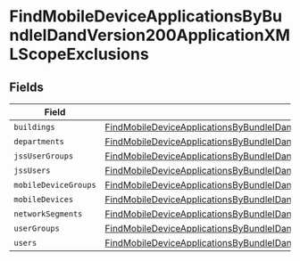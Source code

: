 # FindMobileDeviceApplicationsByBundleIDandVersion200ApplicationXMLScopeExclusions


## Fields

| Field                                                                                                                                                                                                                                 | Type                                                                                                                                                                                                                                  | Required                                                                                                                                                                                                                              | Description                                                                                                                                                                                                                           |
| ------------------------------------------------------------------------------------------------------------------------------------------------------------------------------------------------------------------------------------- | ------------------------------------------------------------------------------------------------------------------------------------------------------------------------------------------------------------------------------------- | ------------------------------------------------------------------------------------------------------------------------------------------------------------------------------------------------------------------------------------- | ------------------------------------------------------------------------------------------------------------------------------------------------------------------------------------------------------------------------------------- |
| `buildings`                                                                                                                                                                                                                           | [FindMobileDeviceApplicationsByBundleIDandVersion200ApplicationXMLScopeExclusionsBuildings](../../models/operations/findmobiledeviceapplicationsbybundleidandversion200applicationxmlscopeexclusionsbuildings.md)[]                   | :heavy_minus_sign:                                                                                                                                                                                                                    | N/A                                                                                                                                                                                                                                   |
| `departments`                                                                                                                                                                                                                         | [FindMobileDeviceApplicationsByBundleIDandVersion200ApplicationXMLScopeExclusionsDepartments](../../models/operations/findmobiledeviceapplicationsbybundleidandversion200applicationxmlscopeexclusionsdepartments.md)[]               | :heavy_minus_sign:                                                                                                                                                                                                                    | N/A                                                                                                                                                                                                                                   |
| `jssUserGroups`                                                                                                                                                                                                                       | [FindMobileDeviceApplicationsByBundleIDandVersion200ApplicationXMLScopeExclusionsJssUserGroups](../../models/operations/findmobiledeviceapplicationsbybundleidandversion200applicationxmlscopeexclusionsjssusergroups.md)[]           | :heavy_minus_sign:                                                                                                                                                                                                                    | N/A                                                                                                                                                                                                                                   |
| `jssUsers`                                                                                                                                                                                                                            | [FindMobileDeviceApplicationsByBundleIDandVersion200ApplicationXMLScopeExclusionsJssUsers](../../models/operations/findmobiledeviceapplicationsbybundleidandversion200applicationxmlscopeexclusionsjssusers.md)[]                     | :heavy_minus_sign:                                                                                                                                                                                                                    | N/A                                                                                                                                                                                                                                   |
| `mobileDeviceGroups`                                                                                                                                                                                                                  | [FindMobileDeviceApplicationsByBundleIDandVersion200ApplicationXMLScopeExclusionsMobileDeviceGroups](../../models/operations/findmobiledeviceapplicationsbybundleidandversion200applicationxmlscopeexclusionsmobiledevicegroups.md)[] | :heavy_minus_sign:                                                                                                                                                                                                                    | N/A                                                                                                                                                                                                                                   |
| `mobileDevices`                                                                                                                                                                                                                       | [FindMobileDeviceApplicationsByBundleIDandVersion200ApplicationXMLScopeExclusionsMobileDevices](../../models/operations/findmobiledeviceapplicationsbybundleidandversion200applicationxmlscopeexclusionsmobiledevices.md)[]           | :heavy_minus_sign:                                                                                                                                                                                                                    | N/A                                                                                                                                                                                                                                   |
| `networkSegments`                                                                                                                                                                                                                     | [FindMobileDeviceApplicationsByBundleIDandVersion200ApplicationXMLScopeExclusionsNetworkSegments](../../models/operations/findmobiledeviceapplicationsbybundleidandversion200applicationxmlscopeexclusionsnetworksegments.md)[]       | :heavy_minus_sign:                                                                                                                                                                                                                    | N/A                                                                                                                                                                                                                                   |
| `userGroups`                                                                                                                                                                                                                          | [FindMobileDeviceApplicationsByBundleIDandVersion200ApplicationXMLScopeExclusionsUserGroups](../../models/operations/findmobiledeviceapplicationsbybundleidandversion200applicationxmlscopeexclusionsusergroups.md)[]                 | :heavy_minus_sign:                                                                                                                                                                                                                    | N/A                                                                                                                                                                                                                                   |
| `users`                                                                                                                                                                                                                               | [FindMobileDeviceApplicationsByBundleIDandVersion200ApplicationXMLScopeExclusionsUsers](../../models/operations/findmobiledeviceapplicationsbybundleidandversion200applicationxmlscopeexclusionsusers.md)[]                           | :heavy_minus_sign:                                                                                                                                                                                                                    | N/A                                                                                                                                                                                                                                   |